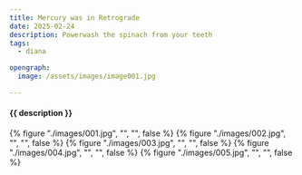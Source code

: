 ```yaml
---
title: Mercury was in Retrograde
date: 2025-02-24
description: Powerwash the spinach from your teeth
tags:
  - diana

opengraph:
  image: /assets/images/image001.jpg

---
```


<h4 class="subTitle">{{ description }}</h4>

{% figure "./images/001.jpg", "", "", false %}
{% figure "./images/002.jpg", "", "", false %}
{% figure "./images/003.jpg", "", "", false %}
{% figure "./images/004.jpg", "", "", false %}
{% figure "./images/005.jpg", "", "", false %}
